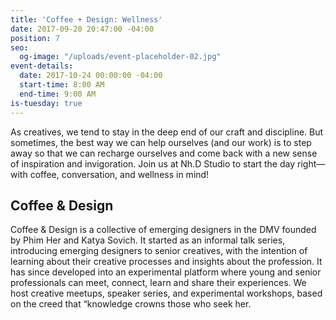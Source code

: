```yaml
---
title: 'Coffee + Design: Wellness'
date: 2017-09-20 20:47:00 -04:00
position: 7
seo:
  og-image: "/uploads/event-placeholder-02.jpg"
event-details:
  date: 2017-10-24 00:00:00 -04:00
  start-time: 8:00 AM
  end-time: 9:00 AM
is-tuesday: true
---
```


As creatives, we tend to stay in the deep end of our craft and discipline. But sometimes, the best way we can help ourselves (and our work) is to step away so that we can recharge ourselves and come back with a new sense of inspiration and invigoration. Join us at Nh.D Studio to start the day right—with coffee, conversation, and wellness in mind!

## Coffee & Design
Coffee & Design is a collective of emerging designers in the DMV founded by Phim Her and Katya Sovich. It started as an informal talk series, introducing emerging designers to senior creatives, with the intention of learning about their creative processes and insights about the profession. It has since developed into an experimental platform where young and senior professionals can meet, connect, learn and share their experiences. We host creative meetups, speaker series, and experimental workshops, based on the creed that “knowledge crowns those who seek her.